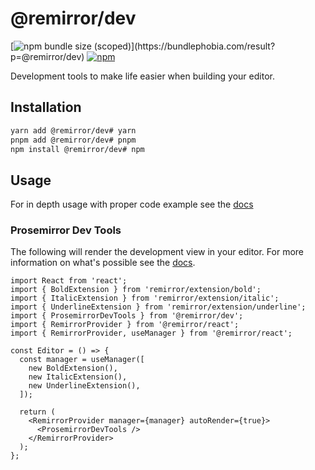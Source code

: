 # @remirror/dev

[![npm bundle size (scoped)](https://img.shields.io/bundlephobia/minzip/@remirror/dev.svg?)](https://bundlephobia.com/result?p=@remirror/dev) [![npm](https://img.shields.io/npm/dm/@remirror/dev.svg?&logo=npm)](https://www.npmjs.com/package/@remirror/dev)

Development tools to make life easier when building your editor.

## Installation

```bash
yarn add @remirror/dev# yarn
pnpm add @remirror/dev# pnpm
npm install @remirror/dev# npm
```

## Usage

For in depth usage with proper code example see the [docs](https://remirror.io)

### Prosemirror Dev Tools

The following will render the development view in your editor. For more information on what's possible see the [docs][prosemirror-dev-tools].

```tsx
import React from 'react';
import { BoldExtension } from 'remirror/extension/bold';
import { ItalicExtension } from 'remirror/extension/italic';
import { UnderlineExtension } from 'remirror/extension/underline';
import { ProsemirrorDevTools } from '@remirror/dev';
import { RemirrorProvider } from '@remirror/react';
import { RemirrorProvider, useManager } from '@remirror/react';

const Editor = () => {
  const manager = useManager([
    new BoldExtension(),
    new ItalicExtension(),
    new UnderlineExtension(),
  ]);

  return (
    <RemirrorProvider manager={manager} autoRender={true}>
      <ProsemirrorDevTools />
    </RemirrorProvider>
  );
};
```

[prosemirror-dev-tools]: https://github.com/d4rkr00t/prosemirror-dev-tools
